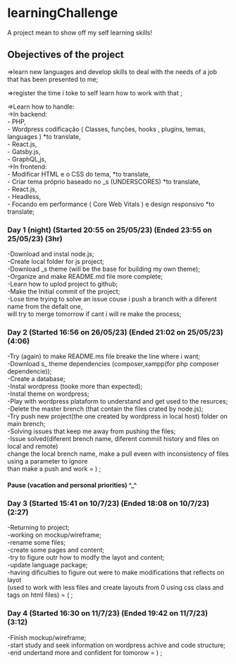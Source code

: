 # learningChallenge

A project mean to show off my self learning skills!

## Obejectives of the project

=>learn new languages and develop skills to deal with the needs of a job that has been presented to me;

=>register the time i toke to self learn how to work with that ;

=>Learn how to handle:  
  ->In backend:  
    - PHP,  
    - Wordpress codificação ( Classes, funções, hooks , plugins, temas, languages ) *to translate,  
    - React.js,  
    - Gatsby.js,  
    - GraphQL,js,  
  ->In frontend:  
    - Modificar HTML e o CSS do tema, *to translate,  
    - Criar tema próprio baseado no _s (UNDERSCORES) *to translate,  
    - React.js,  
    - Headless,  
    - Focando em performance ( Core Web Vitals ) e design responsivo *to translate;  

### Day 1 (night) (Started 20:55 on 25/05/23) (Ended 23:55 on 25/05/23) (3hr)

-Download and instal node.js;  
-Create local folder for js project;  
-Download _s theme (will be the base for building my own theme);  
-Organize and make README.md file more complete;  
-Learn how to uplod project to github;  
-Make the Initial commit of the project;  
-Lose time trying to solve an issue couse i push a branch with a diferent name from the defalt one,  
  will try to merge tomorrow if cant i will re make the process;  
  
### Day 2 (Started 16:56 on 26/05/23) (Ended 21:02 on 25/05/23) (4:06)

-Try (again) to make README.ms file breake the line where i want;  
-Download s_ theme dependencies (composer,xampp(for php composer dependencie));  
-Create a database;  
-Instal wordpress (tooke more than expected);  
-Instal theme on wordpress;  
-Play with wordpress plataform to understand and get used to the resurces;  
-Delete the master brench (that contain the files crated by node.js);  
-Try push new project(the one created by wordpress in local host) folder on main brench;  
-Solving issues that keep me away from pushing the files;  
-Issue solved(diferent brench name, diferent commiit history and files on local and remote)  
  change the local brench name, make a pull eveen with inconsistency of files using a parameter to ignore  
  than make a push and work = ) ;  

  #### Pause (vacation and personal priorities) ^_^

### Day 3 (Started 15:41 on 10/7/23) (Ended 18:08 on 10/7/23) (2:27)

-Returning to project;  
-working on mockup/wireframe;  
-rename some files;  
-create some pages and content;  
-try to figure outr how to modfy the layot and content;  
-update language package;  
-having dificulties to figure out were to make modifications that reflects on layot  
  (used to work with less files and create layouts from 0 using css class and tags on html  files) = ( ;  

### Day 4 (Started 16:30 on 11/7/23) (Ended 19:42 on 11/7/23) (3:12)

-Finish mockup/wireframe;  
-start study and seek information on wordpress achive and code structure;  
-end undertand more and confident for tomorow = ) ;  
<!-- echo ^_^ -->